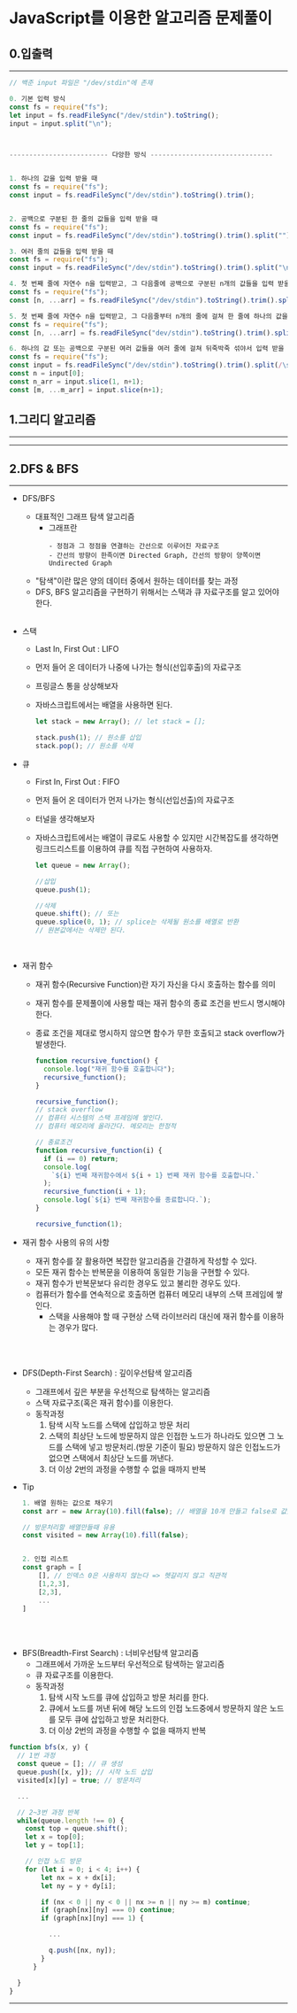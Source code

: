 # JavaScript를 이용한 알고리즘 문제풀이

## 0.입출력

---

```javascript
// 백준 input 파일은 "/dev/stdin"에 존재

0. 기본 입력 방식
const fs = require("fs");
let input = fs.readFileSync("/dev/stdin").toString();
input = input.split("\n");



------------------------- 다앙한 방식 -------------------------------


1. 하나의 값을 입력 받을 때
const fs = require("fs");
const input = fs.readFileSync("/dev/stdin").toString().trim();


2. 공백으로 구분된 한 줄의 값들을 입력 받을 때
const fs = require("fs");
const input = fs.readFileSync("/dev/stdin").toString().trim().split("");

3. 여러 줄의 값들을 입력 받을 때
const fs = require("fs");
const input = fs.readFileSync("/dev/stdin").toString().trim().split("\n");

4. 첫 번째 줄에 자연수 n을 입력받고, 그 다음줄에 공백으로 구분된 n개의 값들을 입력 받을 때
const fs = require("fs");
const [n, ...arr] = fs.readFileSync("/dev/stdin").toString().trim().split(/\s/);

5. 첫 번째 줄에 자연수 n을 입력받고, 그 다음줄부터 n개의 줄에 걸쳐 한 줄에 하나의 값을 입력 받을 때
const fs = require("fs");
const [n, ...arr] = fs.readFileSync("dev/stdin").toString().trim().split("\n");

6. 하나의 값 또는 공백으로 구분된 여러 값들을 여러 줄에 걸쳐 뒤죽박죽 섞야서 입력 받을 때
const fs = require("fs");
const input = fs.readFileSync("/dev/stdin").toString().trim().split(/\s/);
const n = input[0];
const n_arr = input.slice(1, n+1);
const [m, ...m_arr] = input.slice(n+1);


```

## 1.그리디 알고리즘

---

---

## 2.DFS & BFS

---

- DFS/BFS

  - 대표적인 그래프 탐색 알고리즘
    - 그래프란
      ```
      - 정점과 그 정점을 연결하는 간선으로 이루어진 자료구조
      - 간선의 방향이 한족이면 Directed Graph, 간선의 방향이 양쪽이면 Undirected Graph
      ```
  - "탐색"이란 많은 양의 데이터 중에서 원하는 데이터를 찾는 과정
  - DFS, BFS 알고리즘을 구현하기 위해서는 스택과 큐 자료구조를 알고 있어야 한다.
    <br></br>

- 스택

  - Last In, First Out : LIFO
  - 먼저 들어 온 데이터가 나중에 나가는 형식(선입후출)의 자료구조
  - 프링글스 통을 상상해보자
  - 자바스크립트에서는 배열을 사용하면 된다.

    ```javascript
    let stack = new Array(); // let stack = [];

    stack.push(1); // 원소를 삽입
    stack.pop(); // 원소를 삭제
    ```

- 큐

  - First In, First Out : FIFO
  - 먼저 들어 온 데이터가 먼저 나가는 형식(선입선출)의 자료구조
  - 터널을 생각해보자
  - 자바스크립트에서는 배열이 큐로도 사용할 수 있지만 시간복잡도를 생각하면 링크드리스트를 이용하여 큐를 직접 구현하여 사용하자.

    ```javascript
    let queue = new Array();

    //삽입
    queue.push(1);

    //삭제
    queue.shift(); // 또는
    queue.splice(0, 1); // splice는 삭제될 원소를 배열로 반환
    // 원본값에서는 삭제만 된다.
    ```

  <br/>

- 재귀 함수

  - 재귀 함수(Recursive Function)란 자기 자신을 다시 호출하는 함수를 의미
  - 재귀 함수를 문제풀이에 사용할 때는 재귀 함수의 종료 조건을 반드시 명시해야한다.
  - 종료 조건을 제대로 명시하지 않으면 함수가 무한 호출되고 stack overflow가 발생한다.

    ```javascript
    function recursive_function() {
      console.log("재귀 함수를 호출합니다");
      recursive_function();
    }

    recursive_function();
    // stack overflow
    // 컴퓨터 시스템의 스택 프레임에 쌓인다.
    // 컴퓨터 메모리에 올라간다. 메모리는 한정적

    // 종료조건
    function recursive_function(i) {
      if (i == 0) return;
      console.log(
        `${i} 번째 재귀함수에서 ${i + 1} 번째 재귀 함수를 호출합니다.`
      );
      recursive_function(i + 1);
      console.log(`${i} 번째 재귀함수를 종료합니다.`);
    }

    recursive_function(1);
    ```

- 재귀 함수 사용의 유의 사항
  - 재귀 함수를 잘 활용하면 복잡한 알고리즘을 간결하게 작성할 수 있다.
  - 모든 재귀 함수는 반복문을 이용하여 동일한 기능을 구현할 수 있다.
  - 재귀 함수가 반복문보다 유리한 경우도 있고 불리한 경우도 있다.
  - 컴퓨터가 함수를 연속적으로 호출하면 컴퓨터 메모리 내부의 스택 프레임에 쌓인다.
    - 스택을 사용해야 할 때 구현상 스택 라이브러리 대신에 재귀 함수를 이용하는 경우가 많다.

<br></br>

- DFS(Depth-First Search) : 깊이우선탐색 알고리즘

  - 그래프에서 깊은 부분을 우선적으로 탐색하는 알고리즘
  - 스택 자료구조(혹은 재귀 함수)를 이용한다.
  - 동작과정
    1. 탐색 시작 노드를 스택에 삽입하고 방문 처리
    2. 스택의 최상단 노드에 방문하지 않은 인접한 노드가 하나라도 있으면 그 노드를 스택에 넣고 방문처리.(방문 기준이 필요) 방문하지 않은 인접노드가 없으면 스택에서 최상단 노드를 꺼낸다.
    3. 더 이상 2번의 과정을 수행할 수 없을 때까지 반복

- Tip

  ```javascript
  1. 배열 원하는 값으로 채우기
  const arr = new Array(10).fill(false); // 배열을 10개 만들고 false로 값을 채운다.

  // 방문처리할 배열만들때 유용
  const visited = new Array(10).fill(false);


  2. 인접 리스트
  const graph = [
      [], // 인덱스 0은 사용하지 않는다 => 헷갈리지 않고 직관적
      [1,2,3],
      [2,3],
      ...
  ]

  ```

<br></br>

- BFS(Breadth-First Search) : 너비우선탐색 알고리즘
  - 그래프에서 가까운 노드부터 우선적으로 탐색하는 알고리즘
  - 큐 자료구조를 이용한다.
  - 동작과정
    1. 탐색 시작 노드를 큐에 삽입하고 방문 처리를 한다.
    2. 큐에서 노드를 꺼낸 뒤에 해당 노드의 인접 노드중에서 방문하지 않은 노드를 모두 큐에 삽입하고 방문 처리한다.
    3. 더 이상 2번의 과정을 수행할 수 없을 때까지 반복

```javascript
function bfs(x, y) {
  // 1번 과정
  const queue = []; // 큐 생성
  queue.push([x, y]); // 시작 노드 삽입
  visited[x][y] = true; // 방문처리

  ...

  // 2~3번 과정 반복
  while(queue.length !== 0) {
    const top = queue.shift();
    let x = top[0];
    let y = top[1];

    // 인접 노드 방문
    for (let i = 0; i < 4; i++) {
        let nx = x + dx[i];
        let ny = y + dy[i];

        if (nx < 0 || ny < 0 || nx >= n || ny >= m) continue;
        if (graph[nx][ny] === 0) continue;
        if (graph[nx][ny] === 1) {

          ...

          q.push([nx, ny]);
        }
      }

  }
}
```

---
